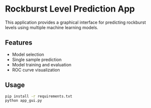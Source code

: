 
# Rockburst Level Prediction App

This application provides a graphical interface for predicting rockburst levels using multiple machine learning models.

## Features

- Model selection
- Single sample prediction
- Model training and evaluation
- ROC curve visualization

## Usage

```bash
pip install -r requirements.txt
python app_gui.py
```
